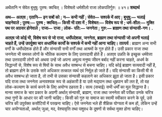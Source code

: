  

अथैतानि न सेवेत बुभूषु: पुरुष: क्वचित् । विशेषतो धर्मशीलो राजा लोकपतिर्गुरु: ॥ ४१॥ **शब्दार्थ** 

**अथ—** **अतएव** **; एतानि—** **इन सबों को** **; न—** **कभी नहीं** **; सेवेत—** **सश्पर्क में आए** **; बुभूषु:—** **भलाई चाहनेवाले** **; पुरुष:—** **पुरुष** **;** **क्वचित्—** **किसी भी दशा में** **; विशेषत:—** **विशेष रूप से** **; धर्म-शील:—** **मुक्ति पथ पर अग्रसर होनेवाले** **; राजा—** **राजा** **; लोक-** **पति:—** **जननेता** **; गुरु:—** **ब्राह्मण तथा संन्यासी-गण।** **.** 

**अतएव जो कोई भी, विशेष रूप से जो राजा, धर्मोपदेशक, जननेता, ब्राह्मण तथा संन्यासी** **जो अपनी भलाई चाहते हैं, उन्हें उपर्युक्त चार अधार्मिक कार्यों के सश्पर्क में कभी नहीं आना** **चाहिए।** **तात्पर्य** : ब्राह्मण अन्य सभी वर्णों के धर्मोपदेशक होते हैं और संन्यासी सभी वर्णों तथा आश्रमों के गुरु होते हैं। उसी प्रकार राजा तथा जननेता भी समस्त लोगों के भौतिक कल्याण के लिए उत्तरदायी होते हैं। अतएव उन्नति के इच्छुक धर्मवेत्ता तथा उत्तरदायी लोगों को अथवा उन्हें जो अपना अमूल्य मनुष्य जीवन बर्बाद नहीं करना चाहते, अधर्म के सिद्धान्तों से, विशेष रूप से षियों के साथ अवैध सश्बन्ध से बचना चाहिए। यदि कोई ब्राह्मण सत्यवादी नहीं है, तो ब्राह्मण होने के उसके सारे अधिकार तत्काल व्यर्थ एवं निर्मूल हो जाते हैं। यदि संन्यासी का किसी षी से अवैध सश्बन्ध हो जाता है, तो तभी से उसका संन्यासी कहलाने का अधिकार झूठा हो जाता है। इसी प्रकार यदि राजा तथा जननेता अनावश्यक रूप से अहंकारी है या उसे मद्यपान तथा धूम्रपान की लत है, तो वह लोक-कल्याण के कार्य करने के लिए अयोग्य ठहरता है। सत्य (सचाई) सभी धर्मों का मूल सिद्धान्त है। मानव समाज के चार प्रकार के अग्रणी अर्थात् संन्यासी, ब्राह्मण, राजा तथा जननेता की परीक्षा उनके चरित्र तथा गुणों के आधार पर की जानी चाहिए। किसी को गुरु या समाज का स्वामी स्वीकार करने के पूर्व, उसे चरित्र की उपुर्यक्त कसौटियों में परखना चाहिए। ऐसे जननेता भले ही शैक्षिक योग्यता में कम हों, लेकिन उन्हें चार अयोग्यताओं, अर्थात् जुआ, मद, वेश्यावृत्ति तथा पशुवध के दूषणों से सर्वथा मुक्त होना चाहिए। 